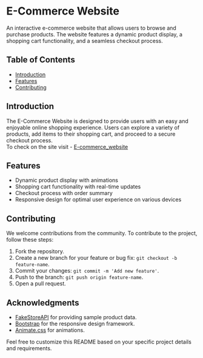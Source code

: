 # E-Commerce Website

An interactive e-commerce website that allows users to browse and purchase products. The website features a dynamic product display, a shopping cart functionality, and a seamless checkout process.

## Table of Contents

- [Introduction](#introduction)
- [Features](#features)
- [Contributing](#contributing)


## Introduction

The E-Commerce Website is designed to provide users with an easy and enjoyable online shopping experience. Users can explore a variety of products, add items to their shopping cart, and proceed to a secure checkout process.     
To check on the site visit - [E-commerce_website](https://fanciful-marigold-f5fa80.netlify.app/)

## Features

- Dynamic product display with animations
- Shopping cart functionality with real-time updates
- Checkout process with order summary
- Responsive design for optimal user experience on various devices

## Contributing

We welcome contributions from the community. To contribute to the project, follow these steps:
1. Fork the repository.
2. Create a new branch for your feature or bug fix: `git checkout -b feature-name`.
3. Commit your changes: `git commit -m 'Add new feature'`.
4. Push to the branch: `git push origin feature-name`.
5. Open a pull request.


## Acknowledgments

- [FakeStoreAPI](https://fakestoreapi.com/) for providing sample product data.
- [Bootstrap](https://getbootstrap.com/) for the responsive design framework.
- [Animate.css](https://animate.style/) for animations.

Feel free to customize this README based on your specific project details and requirements.
